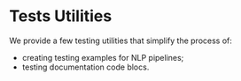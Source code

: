 # Tests Utilities

We provide a few testing utilities that simplify the process of:

- creating testing examples for NLP pipelines;
- testing documentation code blocs.
